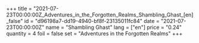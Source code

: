 +++
title = "2021-07-23T00:00:00Z_Adventures_in_the_Forgotten_Realms_Shambling_Ghast_[en]_false"
id = "d96198a7-dd19-4940-bf8f-23135011fc84"
date = "2021-07-23T00:00:00Z"
name = "Shambling Ghast"
lang = ["en"]
price = "0.24"
quantity = 4
foil = false
set = "Adventures in the Forgotten Realms"
+++
